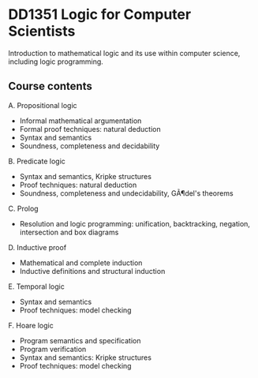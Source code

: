 # DD1351 Logic for Computer Scientists

Introduction to mathematical logic and its use within computer science, including logic programming.


## Course contents

A. Propositional logic

- Informal mathematical argumentation
- Formal proof techniques: natural deduction
- Syntax and semantics
- Soundness, completeness and decidability

B. Predicate logic

- Syntax and semantics, Kripke structures
- Proof techniques: natural deduction
- Soundness, completeness and undecidability, GÃ¶del's theorems

C. Prolog

- Resolution and logic programming: unification, backtracking, negation, intersection and box diagrams

D. Inductive proof

- Mathematical and complete induction
- Inductive definitions and structural induction

E. Temporal logic

- Syntax and semantics
- Proof techniques: model checking

F. Hoare logic

- Program semantics and specification
- Program verification
- Syntax and semantics: Kripke structures
- Proof techniques: model checking
